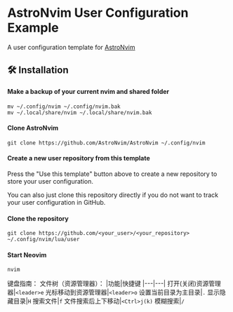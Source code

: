 # AstroNvim User Configuration Example

A user configuration template for [AstroNvim](https://github.com/AstroNvim/AstroNvim)

## 🛠️ Installation

#### Make a backup of your current nvim and shared folder

```shell
mv ~/.config/nvim ~/.config/nvim.bak
mv ~/.local/share/nvim ~/.local/share/nvim.bak
```

#### Clone AstroNvim

```shell
git clone https://github.com/AstroNvim/AstroNvim ~/.config/nvim
```

#### Create a new user repository from this template

Press the "Use this template" button above to create a new repository to store your user configuration.

You can also just clone this repository directly if you do not want to track your user configuration in GitHub.

#### Clone the repository

```shell
git clone https://github.com/<your_user>/<your_repository> ~/.config/nvim/lua/user
```

#### Start Neovim

```shell
nvim
```

键盘指南：
文件树（资源管理器）：
|功能|快捷键
|---|---|
打开(关闭)资源管理器|`<leader>e`
光标移动到资源管理器|`<leader>o`
设置当前目录为主目录|`.`
显示隐藏目录|`H`
搜索文件|`f`
文件搜索后上下移动|`<Ctrl>j(k)`
模糊搜索|`/`

